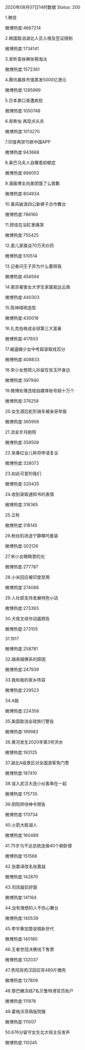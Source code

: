 2020年08月07日14时数据
Status: 200

1.微信

微博热度:4667214

2.韩国取消湖北人员入境及签证限制

微博热度:1734141

3.吴昕袁咏琳张萌淘汰

微博热度:1572361

4.腾讯暴跌市值蒸发5000亿港元

微博热度:1285969

5.日本漱口液遭疯抢

微博热度:1050748

6.郑希怡 再现点头杀

微博热度:1013270

7.印度再禁15款中国APP

微博热度:943668

8.奥巴马夫人自曝患抑郁症

微博热度:866053

9.漫画博主向美团饿了么致歉

微博热度:804934

10.乘风破浪四公新裤子合作舞台

微博热度:786160

11.顾佳在浴缸里痛哭

微博热度:755425

12.患儿家属谈70万天价药

微博热度:510514

13.记者问王子异为什么要拜我

微博热度:456594

14.南京被害女大学生家属抵达云南

微博热度:440303

15.陈坤晴明造型

微博热度:430018

16.扎克伯格成全球第三大富豪

微博热度:417603

17.被逼婚少女中考超录取线百分

微博热度:408833

18.宋小女想把儿孙留在张玉环身边

微博热度:397940

19.微博处理违规自媒体账号超十万个

微博热度:376258

20.女生酒后蛇形骑车被亲哥举报

微博热度:365959

21.流金岁月剧照

微博热度:359509

22.吴春红女儿称将申请复议

微博热度:328073

23.如此可爱的我们

微博热度:320435

24.收到录取通知书的表情

微博热度:318365

25.立秋

微博热度:318145

26.粉丝机场送宁静哪吒套装

微博热度:303126

27.宋小女眼睛里的光

微博热度:277787

28.小米回应被印度禁用

微博热度:274088

29.人社部支持发展特色小店

微博热度:273393

30.犬夜叉续作动画预告

微博热度:273105

31.1917

微博热度:258781

32.越来越佛系的原因

微博热度:247939

33.我和我的家乡阵容

微博热度:229523

34.A股

微博热度:224358

35.美国取消全球旅行警告

微博热度:199983

36.黄河发生2020年第3号洪水

微博热度:193125

37.湖北A级景区对全国游客免门票

微博热度:187410

38.误入武汉大连小伙客串在一起

微博热度:175735

39.阴阳师侍神令预告

微博热度:170734

40.火箭大胜湖人

微博热度:160489

41.75岁乌干达总统连做40个俯卧撑

微博热度:151566

42.张嘉译改名张嘉益

微博热度:142870

43.司凤璇玑好甜

微博热度:141164

44.没有理想的人不伤心舞台

微博热度:140539

45.李宇春加盟说唱新世代

微博热度:140180

46.王者世冠决赛线下售票

微博热度:132037

47.贵阳背肉汉回应背480斤猪肉

微博热度:127809

48.黎巴嫩冻结7名贝鲁特港官员账户

微博热度:111976

49.霍格沃茨萌版院徽

微博热度:111007

50.676分留守女生北大班主任发声

微博热度:110245


